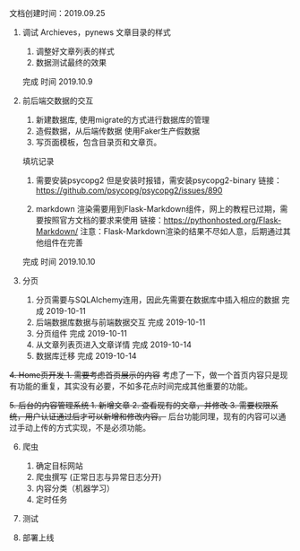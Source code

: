 文档创建时间：2019.09.25

1. 调试 Archieves，pynews 文章目录的样式

    1. 调整好文章列表的样式
    2. 数据测试最终的效果
    
    完成 时间 2019.10.9
    
2. 前后端交数据的交互
    
    1. 新建数据库, 使用migrate的方式进行数据库的管理
    2. 造假数据，从后端传数据 使用Faker生产假数据
    3. 写页面模板，包含目录页和文章页。
    
    填坑记录 
    1. 需要安装psycopg2 但是安装时报错，需安装psycopg2-binary
    链接：https://github.com/psycopg/psycopg2/issues/890
    
    2. markdown 渲染需要用到Flask-Markdown组件，网上的教程已过期，需要按照官方文档的要求来使用
    链接：https://pythonhosted.org/Flask-Markdown/
    注意：Flask-Markdown渲染的结果不尽如人意，后期通过其他组件在完善
    
    完成 时间 2019.10.10
    
3. 分页
    1. 分页需要与SQLAlchemy连用，因此先需要在数据库中插入相应的数据 完成 2019-10-11
    2. 后端数据库数据与前端数据交互 完成 2019-10-11
    3. 分页组件 完成 2019-10-11
    4. 从文章列表页进入文章详情 完成 2019-10-14
    5. 数据库迁移 完成 2019-10-14


<del>4. Home页开发
    1. 需要考虑首页展示的内容</del>
    考虑了一下，做一个首页内容只是现有功能的重复，其实没有必要，不如多花点时间完成其他重要的功能。

<del>5. 后台的内容管理系统
    1. 新增文章
    2. 查看现有的文章，并修改
    3. 需要权限系统，用户认证通过后才可以新增和修改内容。</del>
    后台功能同理，现有的内容可以通过手动上传的方式实现，不是必须功能。

6. 爬虫
    1. 确定目标网站
    2. 爬虫撰写 (正常日志与异常日志分开)
    3. 内容分类（机器学习）
    4. 定时任务 


7. 测试


8. 部署上线

    





